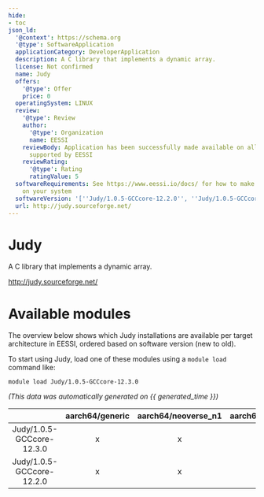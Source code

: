 ```yaml
---
hide:
- toc
json_ld:
  '@context': https://schema.org
  '@type': SoftwareApplication
  applicationCategory: DeveloperApplication
  description: A C library that implements a dynamic array.
  license: Not confirmed
  name: Judy
  offers:
    '@type': Offer
    price: 0
  operatingSystem: LINUX
  review:
    '@type': Review
    author:
      '@type': Organization
      name: EESSI
    reviewBody: Application has been successfully made available on all architectures
      supported by EESSI
    reviewRating:
      '@type': Rating
      ratingValue: 5
  softwareRequirements: See https://www.eessi.io/docs/ for how to make EESSI available
    on your system
  softwareVersion: '[''Judy/1.0.5-GCCcore-12.2.0'', ''Judy/1.0.5-GCCcore-12.3.0'']'
  url: http://judy.sourceforge.net/
---
```


Judy
====


A C library that implements a dynamic array.

http://judy.sourceforge.net/
# Available modules


The overview below shows which Judy installations are available per target architecture in EESSI, ordered based on software version (new to old).

To start using Judy, load one of these modules using a `module load` command like:

```shell
module load Judy/1.0.5-GCCcore-12.3.0
```

*(This data was automatically generated on {{ generated_time }})*  

| |aarch64/generic|aarch64/neoverse_n1|aarch64/neoverse_v1|aarch64/nvidia/grace|x86_64/generic|x86_64/amd/zen2|x86_64/amd/zen3|x86_64/amd/zen4|x86_64/intel/cascadelake|x86_64/intel/haswell|x86_64/intel/icelake|x86_64/intel/sapphirerapids|x86_64/intel/skylake_avx512|
| :---: | :---: | :---: | :---: | :---: | :---: | :---: | :---: | :---: | :---: | :---: | :---: | :---: | :---: |
|Judy/1.0.5-GCCcore-12.3.0|x|x|x|x|x|x|x|x|x|x|x|x|x|
|Judy/1.0.5-GCCcore-12.2.0|x|x|x|x|x|x|x|x|x|x|x|x|x|
